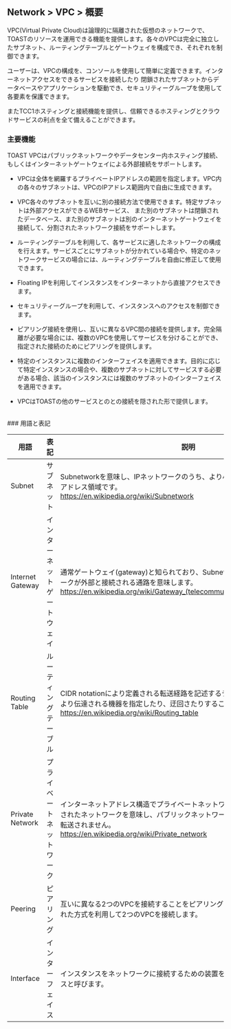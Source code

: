 ## Network > VPC > 概要

VPC(Virtual Private Cloud)は論理的に隔離された仮想のネットワークで、TOASTのリソースを運用できる機能を提供します。各々のVPCは完全に独立したサブネット、ルーティングテーブルとゲートウェイを構成でき、それぞれを制御できます。

ユーザーは、VPCの構成を、コンソールを使用して簡単に定義できます。インターネットアクセスをできるサービスを接続したり
閉鎖されたサブネットからデータベースやアプリケーションを駆動でき、セキュリティーグループを使用して各要素を保護できます。

またTCC1ホスティングと接続機能を提供し、信頼できるホスティングとクラウドサービスの利点を全て備えることができます。




### 主要機能

TOAST VPCはパブリックネットワークやデータセンター内ホスティング接続、もしくはインターネットゲートウェイによる外部接続をサポートします。

* VPCは全体を網羅するプライベートIPアドレスの範囲を指定します。VPC内の各々のサブネットは、VPCのIPアドレス範囲内で自由に生成できます。

* VPC各々のサブネットを互いに別の接続方法で使用できます。特定サブネットは外部アクセスができるWEBサービス、
また別のサブネットは閉鎖されたデータベース、また別のサブネットは別のインターネットゲートウェイを接続して、分割されたネットワーク接続をサポートします。

* ルーティングテーブルを利用して、各サービスに適したネットワークの構成を行えます。サービスごとにサブネットが分かれている場合や、特定のネットワークサービスの場合には、ルーティングテーブルを自由に修正して使用できます。

* Floating IPを利用してインスタンスをインターネットから直接アクセスできます。

* セキュリティーグループを利用して、インスタンスへのアクセスを制御できます。

* ピアリング接続を使用し、互いに異なるVPC間の接続を提供します。完全隔離が必要な場合には、複数のVPCを使用してサービスを分けることができ、指定された接続のためにピアリングを提供します。

* 特定のインスタンスに複数のインターフェイスを適用できます。目的に応じて特定インスタンスの場合や、複数のサブネットに対してサービスする必要がある場合、該当のインスタンスには複数のサブネットのインターフェイスを適用できます。

* VPCはTOASTの他のサービスとのとの接続を隠された形で提供します。

<br>
### 用語と表記

用語 | 表記 | 説明
------------- | ------------- | -------------------
Subnet  | サブネット | Subnetworkを意味し、IPネットワークのうち、より小さな単位に細分化されたIPアドレス領域です。<br><https://en.wikipedia.org/wiki/Subnetwork>
Internet Gateway| インターネットゲートウェイ | 通常ゲートウェイ(gateway)と知られており、Subnetによって構成されたネットワークが外部と接続される通路を意味します。<br><https://en.wikipedia.org/wiki/Gateway_(telecommunications)#Internet_gateway>
Routing Table | ルーティングテーブル | CIDR notationにより定義される転送経路を記述するテーブルで、宛先アドレスにより伝達される機器を指定したり、迂回さたりすることができます。<br><https://en.wikipedia.org/wiki/Routing_table>
Private Network| プライベートネットワーク | インターネットアドレス構造でプライベートネットワークを定義するIP領域に表記されたネットワークを意味し、パブリックネットワークでこれらのトラフィックは転送されません。<br><https://en.wikipedia.org/wiki/Private_network>
Peering | ピアリング | 互いに異なる2つのVPCを接続することをピアリングと呼び、これは内部的に隠された方式を利用して2つのVPCを接続します。
Interface | インターフェイス | インスタンスをネットワークに接続するための装置をネットワークインターフェイスと呼びます。


